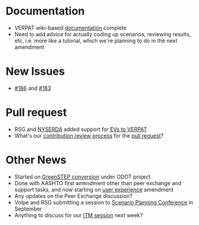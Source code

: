 # Documentation
  - VERPAT wiki-based [documentation](https://github.com/gregorbj/VisionEval/wiki/VERPAT-Inputs-and-Outputs) complete
  - Need to add advice for actually coding up scenarios, reviewing results, etc, i.e. more like a tutorial, which we're planning to do in the next amendment

# New Issues
  - [#186](https://github.com/gregorbj/VisionEval/issues/186) and [#183](https://github.com/gregorbj/VisionEval/issues/183)

# Pull request
  - RSG and [NYSERDA](https://www.nyserda.ny.gov/) added support for [EVs to VERPAT](https://github.com/gregorbj/VisionEval/wiki/VERPAT-EV-Module)
  - What's our [contribution review process](https://github.com/gregorbj/VisionEval/wiki/Example-Review) for the [pull request](https://github.com/gregorbj/VisionEval/pull/185)?

# Other News
  - Started on [GreenSTEP conversion](https://github.com/gregorbj/VisionEval/wiki/VE-State-Kickoff) under ODOT project
  - Done with AASHTO first amendment other than peer exchange and support tasks, and now starting on [user experience](https://github.com/gregorbj/VisionEval/wiki/VE-User-Experience) amendment
  - Any updates on the Peer Exchange discussion? 
  - Volpe and RSG submitting a session to [Scenario Planning Conference](http://www.scenarioplanning.io/conferences/) in September
  - Anything to discuss for our [ITM session](http://www.cvent.com/events/7th-trb-innovations-in-travel-modeling-conference/event-summary-4bb3bd199b894528aba85ddc0102452f.aspx) next week?
